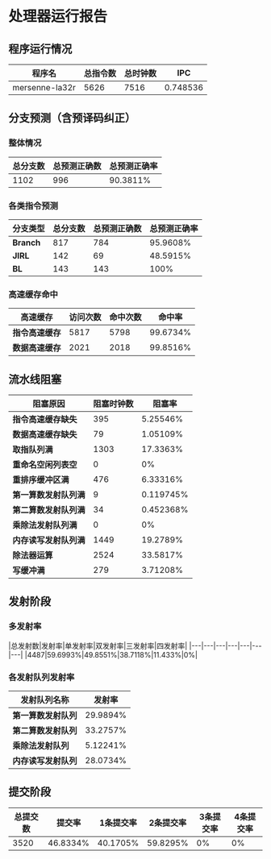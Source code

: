 # 处理器运行报告
## 程序运行情况
|程序名|总指令数|总时钟数|IPC|
|---|---|---|---|
|mersenne-la32r|5626|7516|0.748536|

## 分支预测（含预译码纠正）
### 整体情况
|总分支数|总预测正确数|总预测正确率|
|---|---|---|
|1102|996|90.3811%|

### 各类指令预测
|分支类型|总分支数|总预测正确数|总预测正确率|
|---|---|---|---|
|**Branch**| 817 | 784 | 95.9608%|
|**JIRL**| 142 | 69 | 48.5915%|
|**BL**| 143 | 143 | 100%|

### 高速缓存命中
|高速缓存|访问次数|命中次数|命中率|
|---|---|---|---|
|**指令高速缓存**| 5817 | 5798 | 99.6734%|
|**数据高速缓存**| 2021 | 2018 | 99.8516%|
## 流水线阻塞
|阻塞原因|阻塞时钟数|阻塞率|
|---|---|---|
|**指令高速缓存缺失**| 395 | 5.25546%|
|**数据高速缓存缺失**| 79 | 1.05109%|
|**取指队列满**| 1303 | 17.3363%|
|**重命名空闲列表空**|0 | 0%|
|**重排序缓冲区满**|476 | 6.33316%|
|**第一算数发射队列满**|9 | 0.119745%|
|**第二算数发射队列满**|34 | 0.452368%|
|**乘除法发射队列满**|0 | 0%|
|**内存读写发射队列满**|1449 | 19.2789%|
|**除法器运算**|2524 | 33.5817%|
|**写缓冲满**|279 | 3.71208%|

## 发射阶段
### 多发射率
|总发射数|发射率|单发射率|双发射率|三发射率|四发射率|
|---|---|---|---|---|---|---|
|4487|59.6993%|49.8551%|38.7118%|11.433%|0%|

### 各发射队列发射率
|发射队列名称|发射率|
|---|---|
|**第一算数发射队列**|29.9894%|
|**第二算数发射队列**|33.2757%|
|**乘除法发射队列**|5.12241%|
|**内存读写发射队列**|28.0734%|

## 提交阶段
|总提交数|提交率|1条提交率|2条提交率|3条提交率|4条提交率|
|---|---|---|---|---|---|
|3520|46.8334%|40.1705%|59.8295%|0%|0%|
